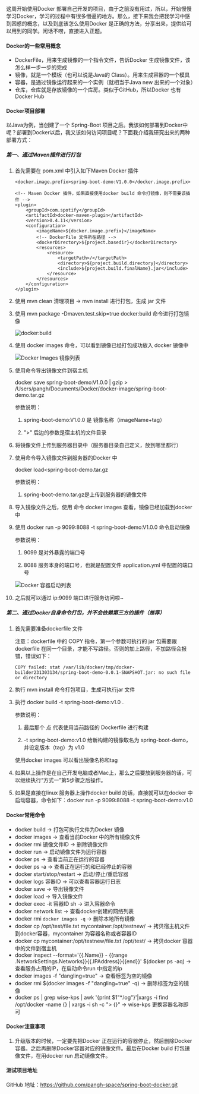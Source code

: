 这周开始使用Docker 部署自己开发的项目，由于之前没有用过，所以，开始慢慢学习Docker，学习的过程中有很多懵逼的地方。那么，接下来我会把我学习中感到困惑的概念，以及到底该怎么使用Docker 是正确的方法，分享出来，提供给可以用到的同学。闲话不唠，直接进入正题。

####  Docker的一些常用概念

- DockerFile，用来生成镜像的一个指令文件，告诉Docker 生成镜像文件，该怎么样一步一步的完成
- 镜像，就是一个模板（也可以说是Java的 Class）。用来生成容器的一个模具
- 容器，是通过镜像运行起来的一个实例（就相当于Java  new 出来的一个对象）
- 仓库，仓库就是存放镜像的一个库房。类似于GitHub，所以Docker 也有 Docker Hub

####  Docker项目部署

以Java为例，当创建了一个 Spring-Boot 项目之后。我该如何部署到Docker中呢？部署到Docker以后，我又该如何访问项目呢？下面我介绍我研究出来的两种部署方式：

#####  第一、通过Maven插件进行打包

1. 首先需要在 pom.xml 中引入如下Maven Docker 插件

   ```
   <docker.image.prefix>spring-boot-demo:V1.0.0</docker.image.prefix>
   
   <!-- Maven Docker 插件，如果直接使用docker build 命令打镜像，则不需要该插件 -->
   <plugin>
       <groupId>com.spotify</groupId>
       <artifactId>docker-maven-plugin</artifactId>
       <version>0.4.11</version>
       <configuration>
           <imageName>${docker.image.prefix}</imageName>
           <!-- DockerFile 文件所在路径 -->
           <dockerDirectory>${project.basedir}</dockerDirectory>
           <resources>
               <resource>
                   <targetPath>/</targetPath>
                   <directory>${project.build.directory}</directory>
                   <include>${project.build.finalName}.jar</include>
               </resource>
           </resources>
       </configuration>
   </plugin>
   ```

2. 使用 mvn clean 清理项目 -> mvn install 进行打包，生成 jar 文件

3. 使用 mvn package -Dmaven.test.skip=true docker:build     命令进行打包镜像

   ![docker:build](https://java-internal-work.oss-cn-beijing.aliyuncs.com/%E5%AE%B9%E5%99%A8%E6%8A%80%E6%9C%AF/docker/dockerbuildmaven.png)

4. 使用 docker images  命令，可以看到镜像已经打包成功放入 docker  镜像中

   ![Docker Images 镜像列表](https://java-internal-work.oss-cn-beijing.aliyuncs.com/%E5%AE%B9%E5%99%A8%E6%8A%80%E6%9C%AF/docker/dockerimages.png)

5. 使用命令导出镜像文件到宿主机

   docker save spring-boot-demo:V1.0.0 | gzip > /Users/pangh/Documents/Docker/docker-image/spring-boot-demo.tar.gz

   参数说明：

   1. spring-boot-demo:V1.0.0  是 镜像名称（imageName+tag）

   2. ">" 后边的参数是宿主机的文件目录

6.  将镜像文件上传到服务器目录中（服务器目录自己定义，放到哪里都行）

7. 使用命令导入镜像文件到服务器的Docker 中

   docker load<spring-boot-demo.tar.gz

   参数说明：

   1. spring-boot-demo.tar.gz是上传到服务器的镜像文件

8. 导入镜像文件之后，使用 命令 docker images 查看，镜像已经加载到docker 中

9. 使用  docker run -p 9099:8088 -t spring-boot-demo:V1.0.0  命令启动镜像

   参数说明：

   1. 9099 是对外暴露的端口号

   2. 8088 服务本身的端口号，也就是配置文件 application.yml 中配置的端口号

   ![Docker 容器启动列表](https://java-internal-work.oss-cn-beijing.aliyuncs.com/%E5%AE%B9%E5%99%A8%E6%8A%80%E6%9C%AF/docker/dockerimages.png)

10. 之后就可以通过 ip:9099 端口进行服务访问啦~

#####  第二、通过Docker自身命令打包，并不会依赖第三方的插件（推荐）

1. 首先需要准备dockerfile  文件

   注意：dockerfile 中的 COPY 指令，第一个参数可执行的 jar 包需要跟dockerfile 在同一个目录，才能不写路径。否则的加上路径，不加路径会报错，错误如下：

   ```
   COPY failed: stat /var/lib/docker/tmp/docker-builder231303134/spring-boot-demo-0.0.1-SNAPSHOT.jar: no such file or directory
   ```

2. 执行 mvn install 命令打包项目，生成可执行jar 文件

3. 执行 docker build -t spring-boot-demo:v1.0 .

   参数说明：

   1. 最后那个 点 代表使用当前路径的 Dockerfile 进行构建 

   2. -t spring-boot-demo:v1.0  给新构建的镜像取名为 spring-boot-demo， 并设定版本（tag）为 v1.0

   使用docker images 可以看出镜像名称和tag

4. 如果以上操作是在自己开发电脑或者Mac上，那么之后要放到服务器的话，可以继续执行“方式一”第5步骤之后操作。

5. 如果是直接在linux 服务器上操作docker  build 的话，直接就可以在docker 中启动容器，命令如下：docker run -p 9099:8088 -t spring-boot-demo:v1.0

####  Docker常用命令

- docker build  -> 打包可执行文件为Docker 镜像
- docker images  -> 查看当前Docker 中的所有镜像文件
- docker rmi 镜像文件ID  -> 删除镜像文件
- docker run  ->  启动镜像文件为运行容器
- docker ps  -> 查看当前正在运行的容器
- docker ps -a  -> 查看正在运行的和已经停止的容器
- docker start/stop/restart  -> 启动/停止/重启容器
- docker logs 容器ID  -> 可以查看容器运行日志
- docker save   -> 导出镜像文件
- docker load  -> 导入镜像文件
- docker exec -it 容器ID sh   ->  进入容器命令
- docker network list  ->  查看docker创建的网络列表
- docker rmi `docker images -q`   ->    删除本地所有镜像
- docker cp /opt/test/file.txt mycontainer:/opt/testnew/   -> 拷贝宿主机文件到docker容器，mycontainer 为容器名称或者容器ID
- docker cp mycontainer:/opt/testnew/file.txt /opt/test/   -> 拷贝docker 容器中的文件到宿主机
- docker inspect --format='{{.Name}} - {{range .NetworkSettings.Networks}}{{.IPAddress}}{{end}}' $(docker ps -aq)    ->  查看服务占用的IP，在启动命令run 中指定的ip
- docker images -f "dangling=true"  -> 查看标签为空的镜像
- docker rmi $(docker images -f "dangling=true" -q)  -> 删除标签为空的镜像
- docker ps | grep wise-kps | awk '{print $1"*.log"}'|xargs -i find /opt/docker -name {} | xargs -i sh  -c "> {}"  -> wise-kps 更换容器名称即可

####  Docker注意事项

1. 升级版本的时候，一定要先把Docker 正在运行的容器停止，然后删除Docker 容器。之后再删除Docker容器对应的镜像文件。最后在Docker build 打包镜像文件，在用docker run 启动镜像文件。

####  测试项目地址

GitHub 地址：https://github.com/pangh-space/spring-boot-docker.git